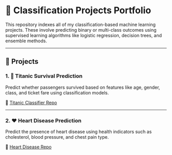 # 🎯 Classification Projects Portfolio

This repository indexes all of my classification-based machine learning projects. These involve predicting binary or multi-class outcomes using supervised learning algorithms like logistic regression, decision trees, and ensemble methods.

---

## 🔗 Projects

### 1. 🚢 Titanic Survival Prediction
Predict whether passengers survived based on features like age, gender, class, and ticket fare using classification models.

🔗 [Titanic Classifier Repo](https://github.com/GaneshTodkari/titanic-survival])

---

### 2. ❤️ Heart Disease Prediction
Predict the presence of heart disease using health indicators such as cholesterol, blood pressure, and chest pain type.

🔗 [Heart Disease Repo](https://github.com/yourusername/heart-disease-classifier)
